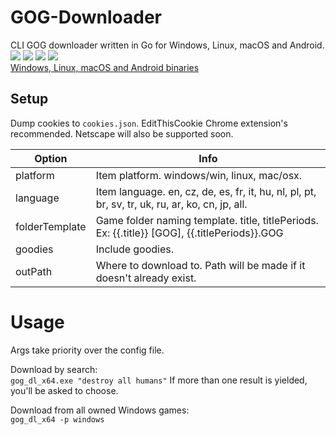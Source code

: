 # GOG-Downloader
CLI GOG downloader written in Go for Windows, Linux, macOS and Android.
![](https://i.imgur.com/aelWCRa.png)
![](https://i.imgur.com/8zQrXYX.png)
![](https://i.imgur.com/cxun5l0.png)
![](https://i.imgur.com/75KKwSG.png)    
[Windows, Linux, macOS and Android binaries](https://github.com/Sorrow446/GOG-Downloader/releases)

## Setup
Dump cookies to `cookies.json`. EditThisCookie Chrome extension's recommended. Netscape will also be supported soon. 

|Option|Info|
| --- | --- |
|platform|Item platform. windows/win, linux, mac/osx.
|language|Item language. en, cz, de, es, fr, it, hu, nl, pl, pt, br, sv, tr, uk, ru, ar, ko, cn, jp, all.
|folderTemplate|Game folder naming template. title, titlePeriods. Ex: {{.title}} [GOG], {{.titlePeriods}}.GOG
|goodies|Include goodies.
|outPath|Where to download to. Path will be made if it doesn't already exist.

# Usage
Args take priority over the config file.

Download by search:   
`gog_dl_x64.exe "destroy all humans"`
If more than one result is yielded, you'll be asked to choose.

Download from all owned Windows games:   
`gog_dl_x64 -p windows`
